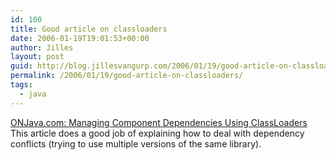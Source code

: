 ```yaml
---
id: 100
title: Good article on classloaders
date: 2006-01-19T19:01:53+00:00
author: Jilles
layout: post
guid: http://blog.jillesvangurp.com/2006/01/19/good-article-on-classloaders/
permalink: /2006/01/19/good-article-on-classloaders/
tags:
  - java
---
```

[ONJava.com: Managing Component Dependencies Using ClassLoaders](http://www.onjava.com/pub/a/onjava/2005/04/13/dependencies.html) This article does a good job of explaining how to deal with dependency conflicts (trying to use multiple versions of the same library). 
